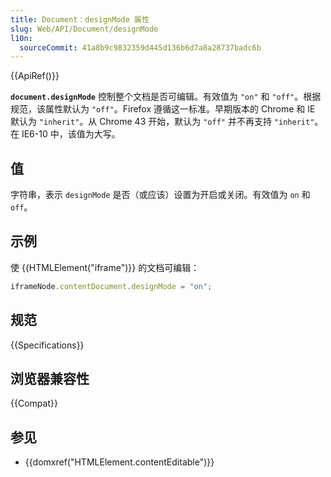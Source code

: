 ```yaml
---
title: Document：designMode 属性
slug: Web/API/Document/designMode
l10n:
  sourceCommit: 41a8b9c9832359d445d136b6d7a8a28737badc6b
---
```


{{ApiRef()}}

**`document.designMode`** 控制整个文档是否可编辑。有效值为 `"on"` 和 `"off"`。根据规范，该属性默认为 `"off"`。Firefox 遵循这一标准。早期版本的 Chrome 和 IE 默认为 `"inherit"`。从 Chrome 43 开始，默认为 `"off"` 并不再支持 `"inherit"`。在 IE6-10 中，该值为大写。

## 值

字符串，表示 `designMode` 是否（或应该）设置为开启或关闭。有效值为 `on` 和 `off`。

## 示例

使 {{HTMLElement("iframe")}} 的文档可编辑：

```js
iframeNode.contentDocument.designMode = "on";
```

## 规范

{{Specifications}}

## 浏览器兼容性

{{Compat}}

## 参见

- {{domxref("HTMLElement.contentEditable")}}
